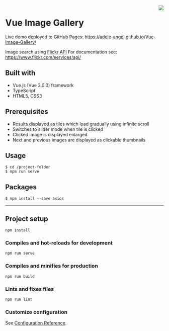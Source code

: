 <img src="favicon.ico" align="right" />

# Vue Image Gallery

Live demo deployed to GitHub Pages: https://adele-angel.github.io/Vue-Image-Gallery/

Image search using [Flickr API](https://www.flickr.com/)
For documentation see: https://www.flickr.com/services/api/

## Built with

-   Vue.js (Vue 3.0.0) framework
-   TypeScript
-   HTML5, CSS3

## Prerequisites

-   Results displayed as tiles which load gradually using infinite scroll
-   Switches to slider mode when tile is clicked
-   Clicked image is displayed enlarged
-   Next and previous images are displayed as clickable thumbnails

## Usage

```
$ cd /project-folder
$ npm run serve
```

## Packages

```
$ npm install --save axios
```

---

## Project setup

```
npm install
```

### Compiles and hot-reloads for development

```
npm run serve
```

### Compiles and minifies for production

```
npm run build
```

### Lints and fixes files

```
npm run lint
```

### Customize configuration

See [Configuration Reference](https://cli.vuejs.org/config/).
